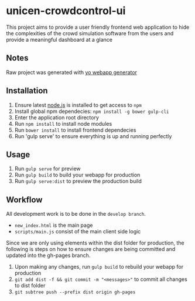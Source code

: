 # unicen-crowdcontrol-ui

This project aims to provide a user friendly frontend web application to hide the complexities of the crowd simulation software from the users and provide a meaningful dashboard at a glance

## Notes

Raw project was generated with [yo webapp generator](https://github.com/yeoman/generator-webapp)

## Installation

1. Ensure latest [node.js](https://nodejs.org/en/download/) is installed to get access to `npm`
2. Install global npm dependecies: `npm install -g bower gulp-cli`
3. Enter the application root directory
4. Run `npm install` to install node modules
5. Run `bower install` to install frontend dependecies
6. Run 'gulp serve' to ensure everything is up and running perfectly

## Usage

1. Run `gulp serve` for preview
2. Run `gulp build` to build your webapp for production
3. Run `gulp serve:dist` to preview the production build

## Workflow

All development work is to be done in the `develop branch`.
* `new_index.html` is the main page
* `scripts/main.js` consist of the main client side logic


Since we are only using elements within the dist folder for production, the following is steps on how to ensure changes are being committed and updated into the gh-pages branch.

1. Upon making any changes, run `gulp build` to rebuild your webapp for production
2. `git add dist -f && git commit -m "<messages>"` to commit all changes to dist folder
3. `git subtree push --prefix dist origin gh-pages`